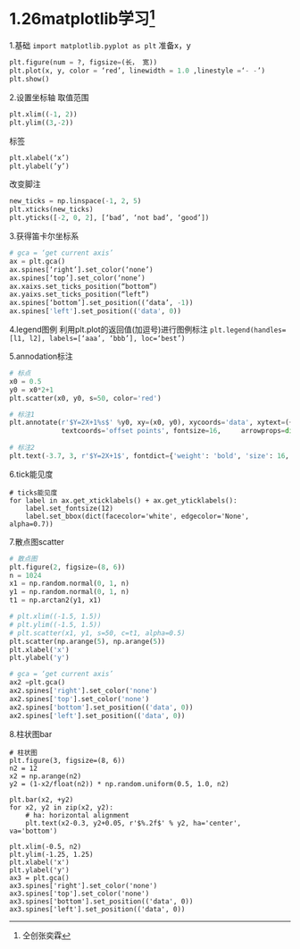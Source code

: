 # 1.26matplotlib学习[^1]

1.基础
`import matplotlib.pyplot as plt`
准备x，y

```python
plt.figure(num = ?, figsize=(长， 宽))
plt.plot(x, y, color = ‘red’, linewidth = 1.0 ,linestyle =‘- -’)
plt.show()
```

2.设置坐标轴
取值范围

```python
plt.xlim((-1, 2))
plt.ylim((3,-2))
```

标签

```python
plt.xlabel(‘x’)
plt.ylabel(’y’)
```

改变脚注

```python
new_ticks = np.linspace(-1, 2, 5)
plt.xticks(new_ticks)
plt.yticks([-2, 0, 2], [‘bad’, ‘not bad’, ‘good’])
```

3.获得笛卡尔坐标系

```python
# gca = ‘get current axis’
ax = plt.gca()
ax.spines[‘right’].set_color(‘none’)
ax.spines[‘top’].set_color(‘none’)
ax.xaixs.set_ticks_position(“bottom”)
ax.yaixs.set_ticks_position(“left”)
ax.spines[‘bottom’].set_position((‘data’, -1))
ax.spines['left'].set_position(('data', 0))
```

4.legend图例
利用plt.plot的返回值(加逗号)进行图例标注
`plt.legend(handles=[l1, l2], labels=[‘aaa’, ‘bbb’], loc=‘best’)`

5.annodation标注

```python
# 标点
x0 = 0.5
y0 = x0*2+1
plt.scatter(x0, y0, s=50, color='red')

# 标注1
plt.annotate(r'$Y=2X+1%s$' %y0, xy=(x0, y0), xycoords='data', xytext=(+30, -30),
             textcoords='offset points', fontsize=16,     arrowprops=dict(arrowstyle='->', connectionstyle='arc3,rad=.2'))
             
# 标注2
plt.text(-3.7, 3, r'$Y=2X+1$', fontdict={'weight': 'bold', 'size': 16, 'color':'black'})

```

6.tick能见度

```
# ticks能见度
for label in ax.get_xticklabels() + ax.get_yticklabels():
    label.set_fontsize(12)
    label.set_bbox(dict(facecolor='white', edgecolor='None', alpha=0.7))
```

7.散点图scatter

```python
# 散点图
plt.figure(2, figsize=(8, 6))
n = 1024
x1 = np.random.normal(0, 1, n)
y1 = np.random.normal(0, 1, n)
t1 = np.arctan2(y1, x1)

# plt.xlim((-1.5, 1.5))
# plt.ylim((-1.5, 1.5))
# plt.scatter(x1, y1, s=50, c=t1, alpha=0.5)
plt.scatter(np.arange(5), np.arange(5))
plt.xlabel('x')
plt.ylabel('y')

# gca = ‘get current axis’
ax2 =plt.gca()
ax2.spines['right'].set_color('none')
ax2.spines['top'].set_color('none')
ax2.spines['bottom'].set_position(('data', 0))
ax2.spines['left'].set_position(('data', 0))
```

8.柱状图bar

```
# 柱状图
plt.figure(3, figsize=(8, 6))
n2 = 12
x2 = np.arange(n2)
y2 = (1-x2/float(n2)) * np.random.uniform(0.5, 1.0, n2)

plt.bar(x2, +y2)
for x2, y2 in zip(x2, y2):
    # ha: horizontal alignment
    plt.text(x2-0.3, y2+0.05, r'$%.2f$' % y2, ha='center', va='bottom')

plt.xlim(-0.5, n2)
plt.ylim(-1.25, 1.25)
plt.xlabel('x')
plt.ylabel('y')
ax3 = plt.gca()
ax3.spines['right'].set_color('none')
ax3.spines['top'].set_color('none')
ax3.spines['bottom'].set_position(('data', 0))
ax3.spines['left'].set_position(('data', 0))
```

[^1]:仝创张奕霖